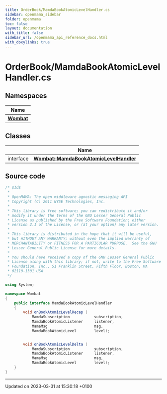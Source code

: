 ```yaml
---
title: OrderBook/MamdaBookAtomicLevelHandler.cs
sidebar: openmama_sidebar
folder: openmama
toc: false
layout: documentation
with_title: false
sidebar_url: /openmama_api_reference_docs.html
with_doxylinks: true
---
```


# OrderBook/MamdaBookAtomicLevelHandler.cs



## Namespaces

| Name           |
| -------------- |
| **[Wombat](namespaceWombat.html)**  |

## Classes

|                | Name           |
| -------------- | -------------- |
| interface | **[Wombat::MamdaBookAtomicLevelHandler](interfaceWombat_1_1MamdaBookAtomicLevelHandler.html)**  |




## Source code

```csharp
/* $Id$
 *
 * OpenMAMA: The open middleware agnostic messaging API
 * Copyright (C) 2011 NYSE Technologies, Inc.
 *
 * This library is free software; you can redistribute it and/or
 * modify it under the terms of the GNU Lesser General Public
 * License as published by the Free Software Foundation; either
 * version 2.1 of the License, or (at your option) any later version.
 *
 * This library is distributed in the hope that it will be useful,
 * but WITHOUT ANY WARRANTY; without even the implied warranty of
 * MERCHANTABILITY or FITNESS FOR A PARTICULAR PURPOSE.  See the GNU
 * Lesser General Public License for more details.
 *
 * You should have received a copy of the GNU Lesser General Public
 * License along with this library; if not, write to the Free Software
 * Foundation, Inc., 51 Franklin Street, Fifth Floor, Boston, MA
 * 02110-1301 USA
 */

using System;

namespace Wombat
{
    public interface MamdaBookAtomicLevelHandler
    {
        void onBookAtomicLevelRecap (
            MamdaSubscription           subscription,
            MamdaBookAtomicListener     listener,
            MamaMsg                     msg,
            MamdaBookAtomicLevel        level);


        void onBookAtomicLevelDelta (
            MamdaSubscription           subscription,
            MamdaBookAtomicListener     listener,
            MamaMsg                     msg,
            MamdaBookAtomicLevel        level);
    }
}
```


-------------------------------

Updated on 2023-03-31 at 15:30:18 +0100

